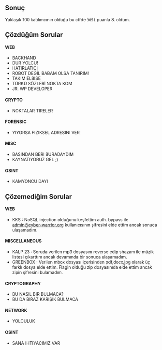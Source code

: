 ## Sonuç
Yaklaşık 100 katılımcının olduğu bu ctfde `3051` puanla 8. oldum.

## Çözdüğüm Sorular
#### WEB
- BACKHAND
- DUR YOLCU!
- HATIRLATICI
- ROBOT DEĞİL BABAM OLSA TANIRIM!
- TAKIM ELBISE
- TÜRKÜ SÖZLERİ NOKTA KOM
- JR. WP DEVELOPER
#### CRYPTO
- NOKTALAR TIRELER
#### FORENSIC
- YIYORSA FIZIKSEL ADRESINI VER
#### MISC
- BASINDAN BERI BURADAYDIM
- KAYNATIYORUZ GEL ;)
#### OSINT
- KAMYONCU DAYI

## Çözemediğim Sorular
#### WEB
- KKS : NoSQL injection olduğunu keşfettim auth. bypass ile admin@cyber-warrior.org kullanıcısının şifresini elde ettim ancak sonuca ulaşamadım.
#### MISCELLANEOUS
- KALP 23 : Soruda verilen mp3 dosyasını reverse edip shazam ile müzik listesi çıkarttım ancak devamında bir sonuca ulaşamadım.
- GREENBOX : Verilen mbox dosyası içerisinden pdf,docx,jpg olarak üç farklı dosya elde ettim. Flagin olduğu zip dosyasınıda elde ettim ancak zipin şifresini bulamadım.
#### CRYPTOGRAPHY
- BU NASIL BIR BULMACA?
- BU DA BIRAZ KARIŞIK BULMACA
#### NETWORK
- YOLCULUK
#### OSINT
- SANA IHTIYACIMIZ VAR
